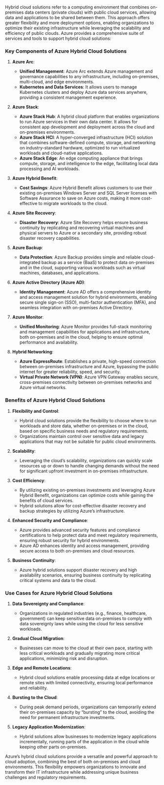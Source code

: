 Hybrid cloud solutions refer to a computing environment that combines on-premises data centers (private clouds) with public cloud services, allowing data and applications to be shared between them. This approach offers greater flexibility and more deployment options, enabling organizations to optimize their existing infrastructure while leveraging the scalability and efficiency of public clouds. Azure provides a comprehensive suite of services and tools to support hybrid cloud solutions:

### Key Components of Azure Hybrid Cloud Solutions

1. **Azure Arc**:
   - **Unified Management**: Azure Arc extends Azure management and governance capabilities to any infrastructure, including on-premises, multi-cloud, and edge environments.
   - **Kubernetes and Data Services**: It allows users to manage Kubernetes clusters and deploy Azure data services anywhere, providing a consistent management experience.

2. **Azure Stack**:
   - **Azure Stack Hub**: A hybrid cloud platform that enables organizations to run Azure services in their own data center. It allows for consistent app development and deployment across the cloud and on-premises environments.
   - **Azure Stack HCI**: A hyper-converged infrastructure (HCI) solution that combines software-defined compute, storage, and networking on industry-standard hardware, optimized to run virtualized workloads and cloud-native applications.
   - **Azure Stack Edge**: An edge computing appliance that brings compute, storage, and intelligence to the edge, facilitating local data processing and AI workloads.

3. **Azure Hybrid Benefit**:
   - **Cost Savings**: Azure Hybrid Benefit allows customers to use their existing on-premises Windows Server and SQL Server licenses with Software Assurance to save on Azure costs, making it more cost-effective to migrate workloads to the cloud.

4. **Azure Site Recovery**:
   - **Disaster Recovery**: Azure Site Recovery helps ensure business continuity by replicating and recovering virtual machines and physical servers to Azure or a secondary site, providing robust disaster recovery capabilities.

5. **Azure Backup**:
   - **Data Protection**: Azure Backup provides simple and reliable cloud-integrated backup as a service (BaaS) to protect data on-premises and in the cloud, supporting various workloads such as virtual machines, databases, and applications.

6. **Azure Active Directory (Azure AD)**:
   - **Identity Management**: Azure AD offers a comprehensive identity and access management solution for hybrid environments, enabling secure single sign-on (SSO), multi-factor authentication (MFA), and seamless integration with on-premises Active Directory.

7. **Azure Monitor**:
   - **Unified Monitoring**: Azure Monitor provides full-stack monitoring and management capabilities for applications and infrastructure, both on-premises and in the cloud, helping to ensure optimal performance and availability.

8. **Hybrid Networking**:
   - **Azure ExpressRoute**: Establishes a private, high-speed connection between on-premises infrastructure and Azure, bypassing the public internet for greater reliability, speed, and security.
   - **Virtual Private Network (VPN)**: Azure VPN Gateway enables secure, cross-premises connectivity between on-premises networks and Azure virtual networks.

### Benefits of Azure Hybrid Cloud Solutions

1. **Flexibility and Control**:
   - Hybrid cloud solutions provide the flexibility to choose where to run workloads and store data, whether on-premises or in the cloud, based on specific business needs and regulatory requirements.
   - Organizations maintain control over sensitive data and legacy applications that may not be suitable for public cloud environments.

2. **Scalability**:
   - Leveraging the cloud’s scalability, organizations can quickly scale resources up or down to handle changing demands without the need for significant upfront investment in on-premises infrastructure.

3. **Cost Efficiency**:
   - By utilizing existing on-premises investments and leveraging Azure Hybrid Benefit, organizations can optimize costs while gaining the benefits of cloud services.
   - Hybrid solutions allow for cost-effective disaster recovery and backup strategies by utilizing Azure’s infrastructure.

4. **Enhanced Security and Compliance**:
   - Azure provides advanced security features and compliance certifications to help protect data and meet regulatory requirements, ensuring robust security for hybrid environments.
   - Azure AD enhances identity and access management, providing secure access to both on-premises and cloud resources.

5. **Business Continuity**:
   - Azure hybrid solutions support disaster recovery and high availability scenarios, ensuring business continuity by replicating critical systems and data to the cloud.

### Use Cases for Azure Hybrid Cloud Solutions

1. **Data Sovereignty and Compliance**:
   - Organizations in regulated industries (e.g., finance, healthcare, government) can keep sensitive data on-premises to comply with data sovereignty laws while using the cloud for less sensitive workloads.

2. **Gradual Cloud Migration**:
   - Businesses can move to the cloud at their own pace, starting with less critical workloads and gradually migrating more critical applications, minimizing risk and disruption.

3. **Edge and Remote Locations**:
   - Hybrid cloud solutions enable processing data at edge locations or remote sites with limited connectivity, ensuring local performance and reliability.

4. **Bursting to the Cloud**:
   - During peak demand periods, organizations can temporarily extend their on-premises capacity by “bursting” to the cloud, avoiding the need for permanent infrastructure investments.

5. **Legacy Application Modernization**:
   - Hybrid solutions allow businesses to modernize legacy applications incrementally, running parts of the application in the cloud while keeping other parts on-premises.

Azure’s hybrid cloud solutions provide a versatile and powerful approach to cloud adoption, combining the best of both on-premises and cloud environments. This flexibility empowers organizations to innovate and transform their IT infrastructure while addressing unique business challenges and regulatory requirements.